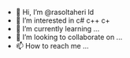 - 👋 Hi, I’m @rasoltaheri ld
- 👀 I’m interested in  c# c++ c+
- 🌱 I’m currently learning ...
- 💞️ I’m looking to collaborate on ...
- 📫 How to reach me ...

<!---
rasoltaheri/rasoltaheri is a ✨ special ✨ repository because its `README.md` (this file) appears on your GitHub profile.
You can click the Preview link to take a look at your changes.
--->
